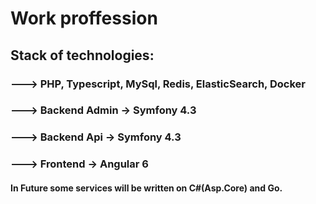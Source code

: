 # Work proffession

## Stack of technologies:

### ---> PHP, Typescript, MySql, Redis, ElasticSearch, Docker

### ---> Backend Admin -> Symfony 4.3

### ---> Backend Api -> Symfony 4.3

### ---> Frontend -> Angular 6


#### In Future some services will be written on C#(Asp.Core) and Go.